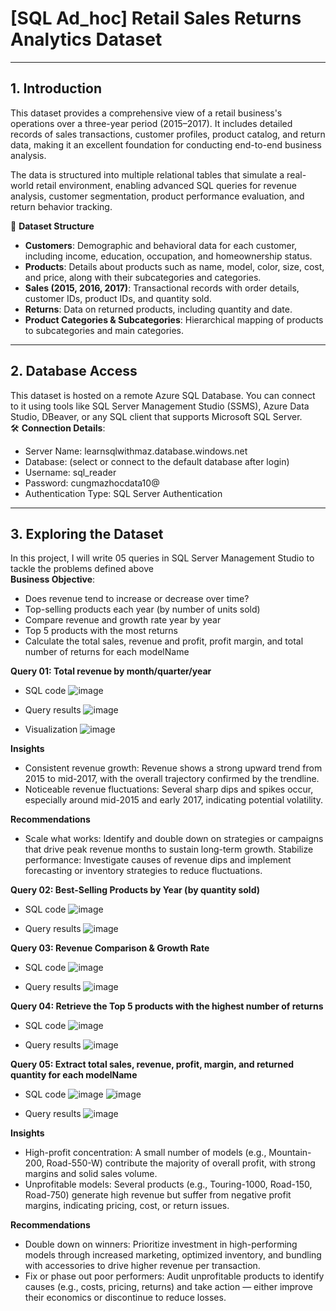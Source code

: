 # [SQL Ad_hoc] Retail Sales Returns Analytics Dataset
---
## 1. Introduction 
This dataset provides a comprehensive view of a retail business's operations over a three-year period (2015–2017). It includes detailed records of sales transactions, customer profiles, product catalog, and return data, making it an excellent foundation for conducting end-to-end business analysis.  

The data is structured into multiple relational tables that simulate a real-world retail environment, enabling advanced SQL queries for revenue analysis, customer segmentation, product performance evaluation, and return behavior tracking.  

🧱 **Dataset Structure**
- **Customers**: Demographic and behavioral data for each customer, including income, education, occupation, and homeownership status.
- **Products**: Details about products such as name, model, color, size, cost, and price, along with their subcategories and categories.
- **Sales (2015, 2016, 2017)**: Transactional records with order details, customer IDs, product IDs, and quantity sold.
- **Returns**: Data on returned products, including quantity and date.
- **Product Categories & Subcategories**: Hierarchical mapping of products to subcategories and main categories.

---

## 2. Database Access  
This dataset is hosted on a remote Azure SQL Database. You can connect to it using tools like SQL Server Management Studio (SSMS), Azure Data Studio, DBeaver, or any SQL client that supports Microsoft SQL Server.  
🛠️ **Connection Details**:
- Server Name: learnsqlwithmaz.database.windows.net
- Database: (select or connect to the default database after login)
- Username: sql_reader
- Password: cungmazhocdata10@
- Authentication Type: SQL Server Authentication

---

## 3. Exploring the Dataset
In this project, I will write 05 queries in SQL Server Management Studio to tackle the problems defined above  
**Business Objective**:
- Does revenue tend to increase or decrease over time?
- Top-selling products each year (by number of units sold) 
- Compare revenue and growth rate year by year
- Top 5 products with the most returns 
- Calculate the total sales, revenue and profit, profit margin, and total number of returns for each modelName  

**Query 01: Total revenue by month/quarter/year**
- SQL code
![image](https://github.com/user-attachments/assets/da0097a8-202e-4569-8591-c9bed1632a76)

- Query results
![image](https://github.com/user-attachments/assets/c5a0d46f-8c08-4f65-827d-93ed58232e08)

- Visualization
![image](https://github.com/user-attachments/assets/9673a1dd-80b4-4d64-a6f0-74d384f93ef0)

**Insights**
- Consistent revenue growth: Revenue shows a strong upward trend from 2015 to mid-2017, with the overall trajectory confirmed by the trendline.  
- Noticeable revenue fluctuations: Several sharp dips and spikes occur, especially around mid-2015 and early 2017, indicating potential volatility.

**Recommendations**
- Scale what works: Identify and double down on strategies or campaigns that drive peak revenue months to sustain long-term growth.
 Stabilize performance: Investigate causes of revenue dips and implement forecasting or inventory strategies to reduce fluctuations.

**Query 02: Best-Selling Products by Year (by quantity sold)**
- SQL code
![image](https://github.com/user-attachments/assets/77f918f4-8ec5-4c4a-be54-3a3609e1aa0f)

- Query results
![image](https://github.com/user-attachments/assets/7d43df15-7170-4fe3-a3bb-cd6ac3c8d8a0)


**Query 03: Revenue Comparison & Growth Rate**
- SQL code
![image](https://github.com/user-attachments/assets/00af6925-0968-4eae-b468-0f4a1a22cbcb)

- Query results
![image](https://github.com/user-attachments/assets/c9bece4c-8b08-4925-8dc6-604a5330ef8e)

**Query 04: Retrieve the Top 5 products with the highest number of returns**
- SQL code
![image](https://github.com/user-attachments/assets/b38ebf9e-4086-445e-ba28-d3f93c74336e)

- Query results
![image](https://github.com/user-attachments/assets/6f588eeb-554d-4038-bb0d-f6a8b0cb91ed)

**Query 05:  Extract total sales, revenue, profit, margin, and returned quantity for each modelName**
- SQL code
![image](https://github.com/user-attachments/assets/a05de7e1-83d6-4dd4-a9fa-4be2c0106c92)
![image](https://github.com/user-attachments/assets/852f1b28-8b17-4bc7-8fc4-e29704769db5)


- Query results
![image](https://github.com/user-attachments/assets/3bbc00a7-d676-4c9c-89a1-1442117340c1)

**Insights**
- High-profit concentration: A small number of models (e.g., Mountain-200, Road-550-W) contribute the majority of overall profit, with strong margins and solid sales volume.
- Unprofitable models: Several products (e.g., Touring-1000, Road-150, Road-750) generate high revenue but suffer from negative profit margins, indicating pricing, cost, or return issues.

**Recommendations**
- Double down on winners: Prioritize investment in high-performing models through increased marketing, optimized inventory, and bundling with accessories to drive higher revenue per transaction.
- Fix or phase out poor performers: Audit unprofitable products to identify causes (e.g., costs, pricing, returns) and take action — either improve their economics or discontinue to reduce losses.
